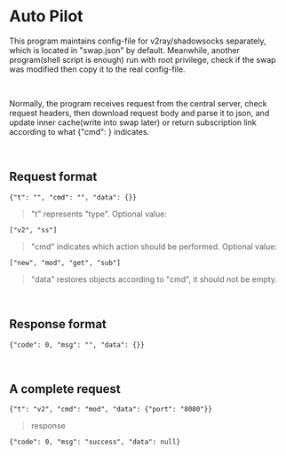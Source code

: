 # Auto Pilot

This program maintains config-file for v2ray/shadowsocks separately, which is located in "swap.json" by default. Meanwhile, another program(shell script is enough) run with root privilege, check if the swap was modified then copy it to the real config-file.

<br>

Normally, the program receives request from the central server, check request headers, then download request body and parse it to json, and update inner cache(write into swap later) or return subscription link according to what {"cmd": } indicates.

<br>

## Request format
```
{"t": "", "cmd": "", "data": {}}
```
> "t" represents "type". Optional value:
```
["v2", "ss"]
```
> "cmd" indicates which action should be performed. Optional value:
```
["new", "mod", "get", "sub"]
```
> "data" restores objects according to "cmd", it should not be empty.

<br>

## Response format
```
{"code": 0, "msg": "", "data": {}}
```

<br>

## A complete request
```
{"t": "v2", "cmd": "mod", "data": {"port": "8080"}}
```
> response
```
{"code": 0, "msg": "success", "data": null}
```
